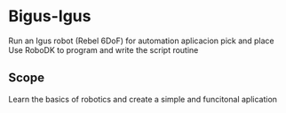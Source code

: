 # Bigus-Igus
Run an Igus robot (Rebel 6DoF) for automation aplicacion pick and place
Use RoboDK to program and write the script routine

## Scope
Learn the basics of robotics and create a simple and funcitonal aplication

